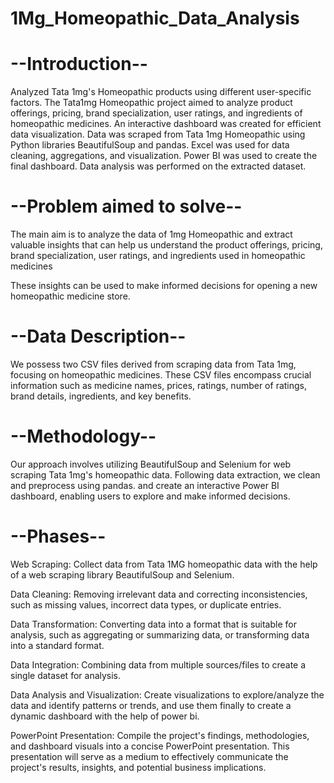 # 1Mg_Homeopathic_Data_Analysis

# --Introduction--

Analyzed Tata 1mg's Homeopathic products using different user-specific factors. The Tata1mg Homeopathic project aimed to analyze product offerings, pricing, brand specialization, user ratings, and ingredients of homeopathic medicines. An interactive dashboard was created for efficient data visualization. Data was scraped from Tata 1mg Homeopathic using Python libraries BeautifulSoup and pandas. Excel was used for data cleaning, aggregations, and visualization. Power BI was used to create the final dashboard. Data analysis was performed on the extracted dataset.

# --Problem aimed to solve--

The main aim is to analyze the data of 1mg Homeopathic and extract valuable insights that can help us understand the product offerings, pricing, brand specialization, user ratings, and ingredients used in homeopathic medicines

These insights can be used to make informed decisions for opening a new homeopathic medicine store.

# --Data Description--
We possess two CSV files derived from scraping data from Tata 1mg, focusing on homeopathic medicines. These CSV files encompass crucial information such as medicine names, prices, ratings, number of ratings, brand details, ingredients, and key benefits.

# --Methodology--

Our approach involves utilizing BeautifulSoup and Selenium for web scraping Tata 1mg's homeopathic data. Following data extraction, we clean and preprocess using pandas. and create an interactive Power BI dashboard, enabling users to explore and make informed decisions.

# --Phases--

Web Scraping: Collect data from Tata 1MG homeopathic data with the help of a web scraping library BeautifulSoup and  Selenium.

Data Cleaning: Removing irrelevant data and correcting inconsistencies, such as missing values, incorrect data types, or duplicate entries.

Data Transformation: Converting data into a format that is suitable for analysis, such as aggregating or summarizing data, or transforming data into a standard format.

Data Integration: Combining data from multiple sources/files to create a single dataset for analysis.

Data Analysis and Visualization: Create visualizations to explore/analyze the data and identify patterns or trends, and use them finally to create a dynamic dashboard with the help of power bi.

PowerPoint Presentation: Compile the project's findings, methodologies, and dashboard visuals into a concise PowerPoint presentation. This presentation will serve as a medium to effectively communicate the project's results, insights, and potential business implications.






